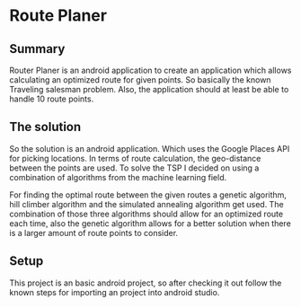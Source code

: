 # Route Planer

## Summary

Router Planer is an android application to create an application which allows calculating an optimized route for given points. So basically the known Traveling salesman problem. Also, the application should at least be able to handle 10 route points.

## The solution

So the solution is an android application. Which uses the Google Places API for picking locations. In terms of route calculation, the geo-distance between the points are used. To solve the TSP I decided on using a combination of algorithms from the machine learning field.

For finding the optimal route between the given routes a genetic algorithm, hill climber algorithm and the simulated annealing algorithm get used. The combination of those three algorithms should allow for an optimized route each time, also the genetic algorithm allows for a better solution when there is a larger amount of route points to consider.


## Setup

This project is an basic android project, so after checking it out follow the known steps for importing an project into android studio.

